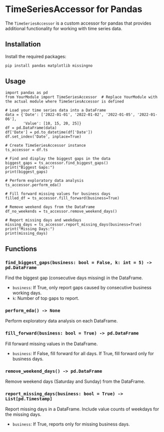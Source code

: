# TimeSeriesAccessor for Pandas

The `TimeSeriesAccessor` is a custom accessor for pandas that provides additional functionality for working with time series data.

## Installation

Install the required packages:

```bash
pip install pandas matplotlib missingno
```

## Usage

```python3
import pandas as pd
from YourModule import TimeSeriesAccessor  # Replace YourModule with the actual module where TimeSeriesAccessor is defined

# Load your time series data into a DataFrame
data = {'Date': ['2022-01-01', '2022-01-02', '2022-01-05', '2022-01-06'],
        'Value': [10, 15, 20, 25]}
df = pd.DataFrame(data)
df['Date'] = pd.to_datetime(df['Date'])
df.set_index('Date', inplace=True)

# Create TimeSeriesAccessor instance
ts_accessor = df.ts

# Find and display the biggest gaps in the data
biggest_gaps = ts_accessor.find_biggest_gaps()
print("Biggest Gaps:")
print(biggest_gaps)

# Perform exploratory data analysis
ts_accessor.perform_eda()

# Fill forward missing values for business days
filled_df = ts_accessor.fill_forward(business=True)

# Remove weekend days from the DataFrame
df_no_weekends = ts_accessor.remove_weekend_days()

# Report missing days and weekdays
missing_days = ts_accessor.report_missing_days(business=True)
print("Missing Days:")
print(missing_days)

```

## Functions

### `find_biggest_gaps(business: bool = False, k: int = 5) -> pd.DataFrame`

Find the biggest gap (consecutive days missing) in the DataFrame.

- `business`: If True, only report gaps caused by consecutive business working days.
- `k`: Number of top gaps to report.

### `perform_eda() -> None`

Perform exploratory data analysis on each DataFrame.

### `fill_forward(business: bool = True) -> pd.DataFrame`

Fill forward missing values in the DataFrame.

- `business`: If False, fill forward for all days. If True, fill forward only for business days.

### `remove_weekend_days() -> pd.DataFrame`

Remove weekend days (Saturday and Sunday) from the DataFrame.

### `report_missing_days(business: bool = True) -> List[pd.Timestamp]`

Report missing days in a DataFrame. Include value counts of weekdays for the missing days.

- `business`: If True, reports only for missing business days.
